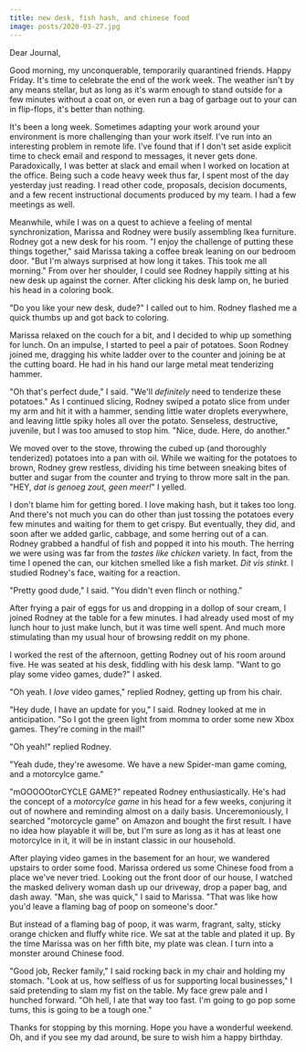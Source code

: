 ```yaml
---
title: new desk, fish hash, and chinese food
image: posts/2020-03-27.jpg
---
```


Dear Journal,

Good morning, my unconquerable, temporarily quarantined friends.
Happy Friday.  It's time to celebrate the end of the work week.  The
weather isn't by any means stellar, but as long as it's warm enough to
stand outside for a few minutes without a coat on, or even run a bag
of garbage out to your can in flip-flops, it's better than nothing.

It's been a long week.  Sometimes adapting your work around your
environment is more challenging than your work itself.  I've run into
an interesting problem in remote life.  I've found that if I don't set
aside explicit time to check email and respond to messages, it never
gets done.  Paradoxically, I was better at slack and email when I
worked on location at the office.  Being such a code heavy week thus
far, I spent most of the day yesterday just reading.  I read other
code, proposals, decision documents, and a few recent instructional
documents produced by my team. I had a few meetings as
well.

Meanwhile, while I was on a quest to achieve a feeling of mental
synchronization, Marissa and Rodney were busily assembling Ikea
furniture.  Rodney got a new desk for his room.  "I enjoy the
challenge of putting these things together," said Marissa taking a
coffee break leaning on our bedroom door.  "But I'm always surprised
at how long it takes.  This took me all morning."  From over her
shoulder, I could see Rodney happily sitting at his new desk up
against the corner.  After clicking his desk lamp on, he buried his
head in a coloring book.

"Do you like your new desk, dude?" I called out to him.  Rodney
flashed me a quick thumbs up and got back to coloring.

Marissa relaxed on the couch for a bit, and I decided to whip up
something for lunch.  On an impulse, I started to peel a pair of
potatoes.  Soon Rodney joined me, dragging his white ladder over to
the counter and joining be at the cutting board.  He had in his hand
our large metal meat tenderizing hammer.

"Oh that's perfect dude," I said.  "We'll _definitely_ need to
tenderize these potatoes."  As I continued slicing, Rodney swiped a
potato slice from under my arm and hit it with a hammer, sending
little water droplets everywhere, and leaving little spiky holes all
over the potato.  Senseless, destructive, juvenile, but I was too
amused to stop him.  "Nice, dude.  Here, do another."

We moved over to the stove, throwing the cubed up (and thoroughly
tenderized) potatoes into a pan with oil.  While we waiting for the
potatoes to brown, Rodney grew restless, dividing his time between
sneaking bites of butter and sugar from the counter and trying to
throw more salt in the pan.  "HEY, _dat is genoeg zout, geen meer!_" I
yelled.

I don't blame him for getting bored.  I love making hash, but it takes
too long.  And there's not much you can do other than just tossing the
potatoes every few minutes and waiting for them to get crispy.  But
eventually, they did, and soon after we added garlic, cabbage, and
some herring out of a can.  Rodney grabbed a handful of fish and
popped it into his mouth.  The herring we were using was far from the
_tastes like chicken_ variety.  In fact, from the time I opened the
can, our kitchen smelled like a fish market.  _Dit vis stinkt_.  I
studied Rodney's face, waiting for a reaction.

"Pretty good dude," I said.  "You didn't even flinch or nothing."

After frying a pair of eggs for us and dropping in a dollop of sour
cream, I joined Rodney at the table for a few minutes.  I had already
used most of my lunch hour to just make lunch, but it was time well
spent.  And much more stimulating than my usual hour of browsing
reddit on my phone.

I worked the rest of the afternoon, getting Rodney out of his room
around five.  He was seated at his desk, fiddling with his desk lamp.
"Want to go play some video games, dude?" I asked.

"Oh yeah.  I _love_ video games," replied Rodney, getting up from his
chair.

"Hey dude, I have an update for you," I said.  Rodney looked at me in
anticipation.  "So I got the green light from momma to order some new
Xbox games.  They're coming in the mail!"

"Oh yeah!" replied Rodney.

"Yeah dude, they're awesome.  We have a new Spider-man game coming,
and a motorcylce game."

"mOOOOOtorCYCLE GAME?" repeated Rodney enthusiastically.  He's had
the concept of a _motorcylce game_ in his head for a few weeks,
conjuring it out of nowhere and reminding almost on a daily basis.
Unceremoniously, I searched "motorcycle game" on Amazon and bought the
first result.  I have no idea how playable it will be, but I'm sure as
long as it has at least one motorcylce in it, it will be in instant
classic in our household.

After playing video games in the basement for an hour, we wandered
upstairs to order some food.  Marissa ordered us some Chinese food
from a place we've never tried.  Looking out the front door of our
house, I watched the masked delivery woman dash up our driveway, drop
a paper bag, and dash away.  "Man, she was quick," I said to Marissa.
"That was like how you'd leave a flaming bag of poop on someone's
door."

But instead of a flaming bag of poop, it was warm, fragrant, salty,
sticky orange chicken and fluffy white rice.  We sat at the table and
plated it up.  By the time Marissa was on her fifth bite, my plate was
clean.  I turn into a monster around Chinese food.

"Good job, Recker family," I said rocking back in my chair and holding
my stomach.  "Look at us, how selfless of us for supporting local
businesses," I said pretending to slam my fist on the table.  My face
grew pale and I hunched forward.  "Oh hell, I ate that way too fast.
I'm going to go pop some tums, this is going to be a tough one."

Thanks for stopping by this morning.  Hope you have a wonderful
weekend.  Oh, and if you see my dad around, be sure to wish him a
happy birthday.
